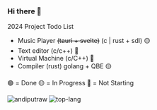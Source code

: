 ### Hi there 👋

<!--
**andiputraw/andiputraw** is a ✨ _special_ ✨ repository because its `README.md` (this file) appears on your GitHub profile.

Here are some ideas to get you started:

- 🔭 I’m currently working on ...
- 🌱 I’m currently learning ...
- 👯 I’m looking to collaborate on ...
- 🤔 I’m looking for help with ...
- 💬 Ask me about ...
- 📫 How to reach me: ...
- 😄 Pronouns: ...
- ⚡ Fun fact: ...
-->

2024 Project Todo List
- Music Player ~~(tauri + svelte)~~ (c | rust + sdl) 🟡
- Text editor (c/c++) 🔴
- Virtual Machine (c/C++) 🔴
- Compiler (rust) golang + QBE 🟡

🟢 = Done
🟡 = In Progress
🔴 = Not Starting

![andiputraw](https://github-readme-stats.vercel.app/api?username=andiputraw&show_icons=true&theme=radical)
![top-lang](https://github-readme-stats.vercel.app/api/top-langs/?username=andiputraw&layout=compact)

